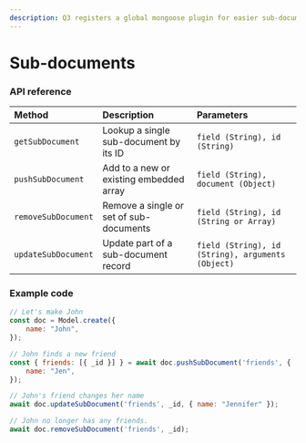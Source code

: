 ```yaml
---
description: Q3 registers a global mongoose plugin for easier sub-document management.
---
```


# Sub-documents

### API reference

| Method | Description | Parameters |
| :--- | :--- | :--- |
| `getSubDocument` | Lookup a single sub-document by its ID | `field (String), id (String)` |
| `pushSubDocument` | Add to a new or existing embedded array | `field (String), document (Object)` |
| `removeSubDocument` | Remove a single or set of sub-documents | `field (String), id (String or Array)` |
| `updateSubDocument` | Update part of a sub-document record | `field (String), id (String), arguments (Object)` |

### Example code

```javascript
// Let's make John
const doc = Model.create({ 
    name: "John",
});

// John finds a new friend
const { friends: [{ _id }] } = await doc.pushSubDocument('friends', { 
    name: "Jen",
});

// John's friend changes her name
await doc.updateSubDocument('friends', _id, { name: "Jennifer" });

// John no longer has any friends.
await doc.removeSubDocument('friends', _id);


```

